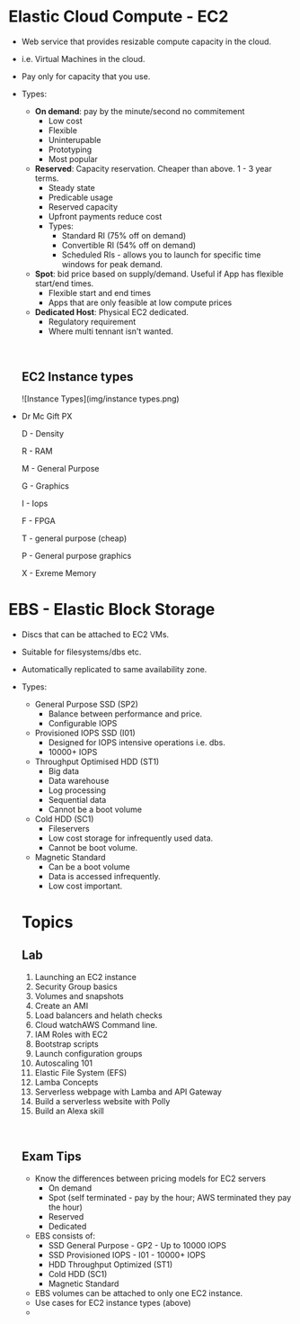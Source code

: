 



# Elastic Cloud Compute - EC2

- Web service that provides resizable compute capacity in the cloud.

- i.e. Virtual Machines in the cloud.

- Pay only for capacity that you use.

- Types:

  - __On demand__: pay by the minute/second no commitement
    - Low cost
    - Flexible
    - Uninterupable
    - Prototyping
    - Most popular
  - __Reserved__: Capacity reservation. Cheaper than above. 1 - 3 year terms.
    - Steady state
    - Predicable usage
    - Reserved capacity
    - Upfront payments reduce cost
    - Types:
      - Standard RI (75% off on demand)
      - Convertible RI (54% off on demand)
      - Scheduled RIs - allows you to launch for specific time windows for peak demand.
  - __Spot__: bid price based on supply/demand. Useful if App has flexible start/end times.
    - Flexible start and end times
    - Apps that are only feasible at low compute prices
  - __Dedicated Host__: Physical EC2 dedicated.
    - Regulatory requirement
    - Where multi tennant isn't wanted.

  ​

  ## EC2 Instance types

  ![Instance Types](img/instance types.png)

- Dr Mc Gift PX

  D - Density

  R - RAM

  M - General Purpose

  G - Graphics

  I - Iops

  F - FPGA

  T - general purpose (cheap)

  P - General purpose graphics

  X - Exreme Memory

# EBS - Elastic Block Storage

- Discs that can be attached to EC2 VMs.

- Suitable for filesystems/dbs etc.

- Automatically replicated to same availability zone.

- Types:

  - General Purpose SSD (SP2)
    - Balance between performance and price.
    - Configurable IOPS
  - Provisioned IOPS SSD (I01)
    - Designed for IOPS intensive operations i.e. dbs. 
    - 10000+ IOPS
  - Throughput Optimised HDD (ST1)
    - Big data
    - Data warehouse
    - Log processing
    - Sequential data
    - Cannot be a boot volume
  - Cold HDD (SC1)
    - Fileservers
    - Low cost storage for infrequently used data.
    - Cannot be boot volume.
  - Magnetic Standard
    - Can be a boot volume
    - Data is accessed infrequently.
    - Low cost important.

  # Topics

  ## Lab

  1. Launching an EC2 instance
  2. Security Group basics
  3. Volumes and snapshots
  4. Create an AMI
  5. Load balancers and helath checks
  6. Cloud watchAWS Command line.
  7. IAM Roles with EC2
  8. Bootstrap scripts
  9. Launch configuration groups
  10. Autoscaling 101
  11. Elastic File System (EFS)
  12. Lamba Concepts
  13. Serverless webpage with Lamba and API Gateway
  14. Build a serverless website with Polly
  15. Build an Alexa skill

  ​

  ## Exam Tips

  - Know the differences between pricing models for EC2 servers
    - On demand
    - Spot (self terminated - pay by the hour; AWS terminated they pay the hour)
    - Reserved
    - Dedicated
  - EBS consists of:
    - SSD General Purpose - GP2 - Up to 10000 IOPS
    - SSD Provisioned IOPS - I01 - 10000+ IOPS 
    - HDD Throughput Optimized (ST1)
    - Cold HDD (SC1)
    - Magnetic Standard
  - EBS volumes can be attached to only one EC2 instance.
  - Use cases for EC2 instance types (above)
  - ​